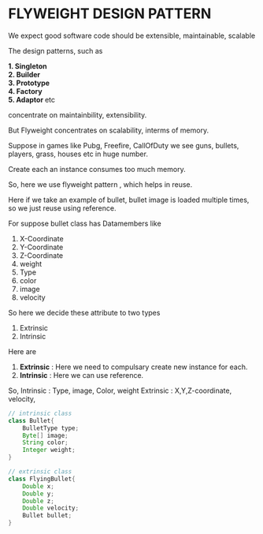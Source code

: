 # FLYWEIGHT DESIGN PATTERN 

We expect good software code should be extensible, maintainable, scalable

The design patterns, such as

<strong>1. Singleton</strong> </br>
<strong>2. Builder </strong> </br>
<strong>3. Prototype </strong> </br>
<strong>4. Factory </strong> </br>
<strong>5. Adaptor </strong> etc <br>

concentrate on maintainbility, extensibility.

But Flyweight concentrates on scalability, interms of memory.

Suppose in games like Pubg, Freefire, CallOfDuty we see guns, bullets, players, grass, houses etc in huge number.

Create each an instance consumes too much memory.

So, here we use flyweight pattern , which helps in reuse.

Here if we take an example of bullet, bullet image is loaded multiple times, so we just reuse using reference.

For suppose bullet class has Datamembers like

1. X-Coordinate
2. Y-Coordinate
3. Z-Coordinate
4. weight
5. Type
6. color
7. image
8. velocity

So here we decide these attribute to two types

1. Extrinsic 
2. Intrinsic

Here are 
1. <strong>Extrinsic</strong> : Here we need to compulsary create new instance for each.
2. <strong>Intrinsic</strong> : Here we can use reference.

So,
Intrinsic : Type, image, Color, weight
Extrinsic : X,Y,Z-coordinate, velocity, 

```java
// intrinsic class
class Bullet{
    BulletType type;
    Byte[] image;
    String color;
    Integer weight;
}
```

```java
// extrinsic class
class FlyingBullet{
    Double x;
    Double y;
    Double z;
    Double velocity;
    Bullet bullet;
}
```

